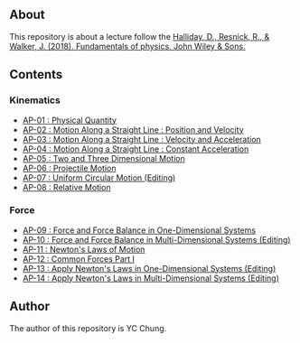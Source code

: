
## About

This repository is about a lecture follow the [Halliday, D., Resnick, R., & Walker, J. (2018). Fundamentals of physics. John Wiley & Sons.](https://www.wiley.com/en-us/Fundamentals+of+Physics%2C+Extended%2C+11th+Edition-p-9781119306856)

## Contents

### Kinematics
- [AP-01 : Physical Quantity](AP-01/AP-01_%20Physical%20Quantity.pdf)
- [AP-02 : Motion Along a Straight Line : Position and Velocity](AP-02/AP-02_%20Motion%20Along%20a%20Straight%20Line%20_%20Position%20and%20Velocity.pdf)
- [AP-03 : Motion Along a Straight Line : Velocity and Acceleration](AP-03/AP-03_%20Motion%20Along%20a%20Straight%20Line%20_%20Instantaneous%20Velocity%20and%20Acceleration.pdf)
- [AP-04 : Motion Along a Straight Line : Constant Acceleration](AP-04/AP-04_%20Motion%20Along%20a%20Straight%20Line%20_%20Constant%20Acceleration.pdf)
- [AP-05 : Two and Three Dimensional Motion ](AP-05/AP-05_%20Two%20and%20Three%20Dimensional%20Motion.pdf)
- [AP-06 : Projectile Motion ](AP-06/AP-06_%20Projectile%20Motion.pdf)
- [AP-07 : Uniform Circular Motion (Editing)](AP-07/)
- [AP-08 : Relative Motion](AP-08/AP-08_%20Relative%20Motion.pdf)

### Force
- [AP-09 : Force and Force Balance in One-Dimensional Systems](AP-09/AP-09_%20Force%20and%20Force%20Balance%20in%20One-Dimensional%20Systems.pdf)
- [AP-10 : Force and Force Balance in Multi-Dimensional Systems (Editing)](AP-10/)
- [AP-11 : Newton's Laws of Motion](AP-11/AP-11_%20Newton's%20Laws%20of%20Motion.pdf)
- [AP-12 : Common Forces Part I](AP-12/AP-12_%20Common%20Force%20Part%20I.pdf)
- [AP-13 : Apply Newton's Laws in One-Dimensional Systems (Editing)](AP-13/AP-13_%20Apply%20Newton's%20Laws%20in%20One-Dimensional%20Systems.pdf)
- [AP-14 : Apply Newton's Laws in Multi-Dimensional Systems (Editing)](AP-14/)

## Author
The author of this repository is YC Chung.



